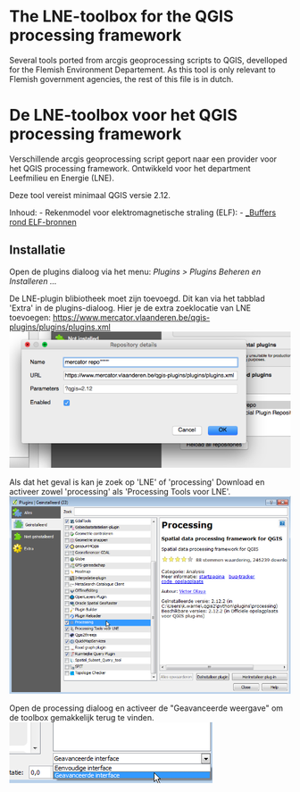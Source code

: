 The LNE-toolbox for the QGIS processing framework
=======

Several tools ported from arcgis geoprocessing scripts to QGIS, develloped for the Flemish Environment Departement. 
As this tool is only relevant to Flemish government agencies, the rest of this file is in dutch.

De LNE-toolbox voor het QGIS processing framework
======

Verschillende arcgis geoprocessing script geport naar een provider voor het QGIS processing framework.
Ontwikkeld voor het department Leefmilieu en Energie (LNE).

Deze tool vereist minimaal QGIS versie 2.12.

Inhoud:
	- Rekenmodel voor elektromagnetische straling (ELF): 
	    - [_Buffers rond ELF-bronnen](LNEtools_bufferELFbronnen.md)

Installatie
-----
Open de plugins dialoog via het menu: *Plugins > Plugins Beheren en Installeren ...*
 
De LNE-plugin blibiotheek moet zijn toevoegd. Dit kan via het tabblad 'Extra' in de plugins-dialoog.
Hier je de extra zoeklocatie van LNE toevoegen: https://www.mercator.vlaanderen.be/qgis-plugins/plugins/plugins.xml
![](pics/repo.png)

Als dat het geval is kan je zoek op 'LNE' of  'processing'
Download en activeer zowel 'processing' als 'Processing Tools voor LNE'.
![](pics/plugin_dialog.png)

Open de processing dialoog en activeer de "Geavanceerde weergave" om de toolbox gemakkelijk terug te vinden.
![](pics/Geavanceerde_weergave.png)

